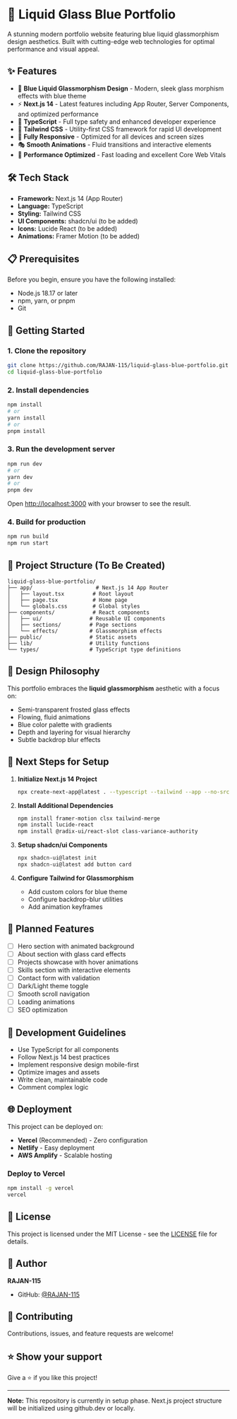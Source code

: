 # 🌊 Liquid Glass Blue Portfolio

A stunning modern portfolio website featuring blue liquid glassmorphism design aesthetics. Built with cutting-edge web technologies for optimal performance and visual appeal.

## ✨ Features

- 🎨 **Blue Liquid Glassmorphism Design** - Modern, sleek glass morphism effects with blue theme
- ⚡ **Next.js 14** - Latest features including App Router, Server Components, and optimized performance
- 🎯 **TypeScript** - Full type safety and enhanced developer experience
- 💨 **Tailwind CSS** - Utility-first CSS framework for rapid UI development
- 📱 **Fully Responsive** - Optimized for all devices and screen sizes
- 🎭 **Smooth Animations** - Fluid transitions and interactive elements
- 🚀 **Performance Optimized** - Fast loading and excellent Core Web Vitals

## 🛠️ Tech Stack

- **Framework:** Next.js 14 (App Router)
- **Language:** TypeScript
- **Styling:** Tailwind CSS
- **UI Components:** shadcn/ui (to be added)
- **Icons:** Lucide React (to be added)
- **Animations:** Framer Motion (to be added)

## 📋 Prerequisites

Before you begin, ensure you have the following installed:
- Node.js 18.17 or later
- npm, yarn, or pnpm
- Git

## 🚀 Getting Started

### 1. Clone the repository

```bash
git clone https://github.com/RAJAN-115/liquid-glass-blue-portfolio.git
cd liquid-glass-blue-portfolio
```

### 2. Install dependencies

```bash
npm install
# or
yarn install
# or
pnpm install
```

### 3. Run the development server

```bash
npm run dev
# or
yarn dev
# or
pnpm dev
```

Open [http://localhost:3000](http://localhost:3000) with your browser to see the result.

### 4. Build for production

```bash
npm run build
npm run start
```

## 📁 Project Structure (To Be Created)

```
liquid-glass-blue-portfolio/
├── app/                    # Next.js 14 App Router
│   ├── layout.tsx         # Root layout
│   ├── page.tsx           # Home page
│   └── globals.css        # Global styles
├── components/            # React components
│   ├── ui/               # Reusable UI components
│   ├── sections/         # Page sections
│   └── effects/          # Glassmorphism effects
├── public/               # Static assets
├── lib/                  # Utility functions
└── types/                # TypeScript type definitions
```

## 🎨 Design Philosophy

This portfolio embraces the **liquid glassmorphism** aesthetic with a focus on:
- Semi-transparent frosted glass effects
- Flowing, fluid animations
- Blue color palette with gradients
- Depth and layering for visual hierarchy
- Subtle backdrop blur effects

## 🔧 Next Steps for Setup

1. **Initialize Next.js 14 Project**
   ```bash
   npx create-next-app@latest . --typescript --tailwind --app --no-src-dir
   ```

2. **Install Additional Dependencies**
   ```bash
   npm install framer-motion clsx tailwind-merge
   npm install lucide-react
   npm install @radix-ui/react-slot class-variance-authority
   ```

3. **Setup shadcn/ui Components**
   ```bash
   npx shadcn-ui@latest init
   npx shadcn-ui@latest add button card
   ```

4. **Configure Tailwind for Glassmorphism**
   - Add custom colors for blue theme
   - Configure backdrop-blur utilities
   - Add animation keyframes

## 🎯 Planned Features

- [ ] Hero section with animated background
- [ ] About section with glass card effects
- [ ] Projects showcase with hover animations
- [ ] Skills section with interactive elements
- [ ] Contact form with validation
- [ ] Dark/Light theme toggle
- [ ] Smooth scroll navigation
- [ ] Loading animations
- [ ] SEO optimization

## 📝 Development Guidelines

- Use TypeScript for all components
- Follow Next.js 14 best practices
- Implement responsive design mobile-first
- Optimize images and assets
- Write clean, maintainable code
- Comment complex logic

## 🌐 Deployment

This project can be deployed on:
- **Vercel** (Recommended) - Zero configuration
- **Netlify** - Easy deployment
- **AWS Amplify** - Scalable hosting

### Deploy to Vercel

```bash
npm install -g vercel
vercel
```

## 📄 License

This project is licensed under the MIT License - see the [LICENSE](LICENSE) file for details.

## 👤 Author

**RAJAN-115**
- GitHub: [@RAJAN-115](https://github.com/RAJAN-115)

## 🤝 Contributing

Contributions, issues, and feature requests are welcome!

## ⭐ Show your support

Give a ⭐️ if you like this project!

---

**Note:** This repository is currently in setup phase. Next.js project structure will be initialized using github.dev or locally.
